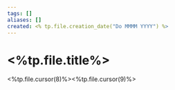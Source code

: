 ```yaml
---
tags: []
aliases: []
created: <% tp.file.creation_date("Do MMMM YYYY") %>
---
```


# <%tp.file.title%>

<%tp.file.cursor(8)%><%tp.file.cursor(9)%>